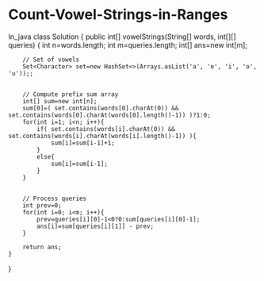# Count-Vowel-Strings-in-Ranges
In_java
class Solution {
    public int[] vowelStrings(String[] words, int[][] queries) {
        int n=words.length;
        int m=queries.length;
        int[] ans=new int[m];

        // Set of vowels
        Set<Character> set=new HashSet<>(Arrays.asList('a', 'e', 'i', 'o', 'u'));;


        // Compute prefix sum array
        int[] sum=new int[n];
        sum[0]=( set.contains(words[0].charAt(0)) && set.contains(words[0].charAt(words[0].length()-1)) )?1:0;
        for(int i=1; i<n; i++){
            if( set.contains(words[i].charAt(0)) && set.contains(words[i].charAt(words[i].length()-1)) ){
                sum[i]=sum[i-1]+1;
            }
            else{
                sum[i]=sum[i-1];
            }
        }


        // Process queries
        int prev=0;
        for(int i=0; i<m; i++){
            prev=queries[i][0]-1<0?0:sum[queries[i][0]-1];
            ans[i]=sum[queries[i][1]] - prev;
        }

        return ans;
    }
}
